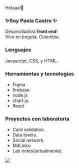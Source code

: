 

 Holaaa!🌺
### ✨Soy **Paola Castro** ✨  
Desarrolladora **front end**!   
Vivo en bogotá, Colombia.  

### Lenguajes
Javascript, CSS, y HTML.  

### Herramientas y tecnologias  
*  Figma
*  firebase 
*  node.js
*  chart.js.
*  React

### Proyectos con laboratoria
 
* Card validation.
* Data lovers.
* Social network.
* MdLinks.
* Lab notes(actualmente).



<a href="https://www.linkedin.com/in/paolacm99"> <img src="https://img.shields.io/badge/linkedin-0077B5.svg?style=for-the-badge&logo=linkedin&logoColor=white"/></a>
<!--   <img src="https://img.shields.io/badge/Linkedin-D14836.svg?style=for-the-badge&logo=Linkedin&logoColor=white"/></a> -->

<!--
**PaolaCM99/PaolaCM99** is a ✨ _special_ ✨ repository because its `README.md` (this file) appears on your GitHub profile.
![Laboratoria](https://media.istockphoto.com/photos/program-code-javascript-php-html-css-of-site-web-development-source-picture-id1202250586?s=612x612)
Here are some ideas to get you started:

- 🔭 I’m currently working on ...
- 🌱 I’m currently learning ...
- 👯 I’m looking to collaborate on ...
- 🤔 I’m looking for help with ...
- 💬 Ask me about ...
- 📫 How to reach me: ...
- 😄 Pronouns: ...
- ⚡ Fun fact: ...
-->
